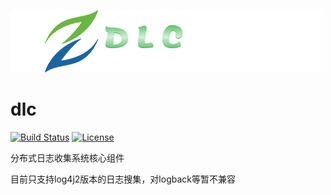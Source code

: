 ![](LOGO.png)
# dlc
[![Build Status](https://travis-ci.org/xiapshen/dlc-core.svg?branch=master)](https://travis-ci.org/xiapshen/dlc-core) [![License](https://img.shields.io/badge/license-Apache%202-4EB1BA.svg)](https://www.apache.org/licenses/LICENSE-2.0.html)

分布式日志收集系统核心组件

目前只支持log4j2版本的日志搜集，对logback等暂不兼容
